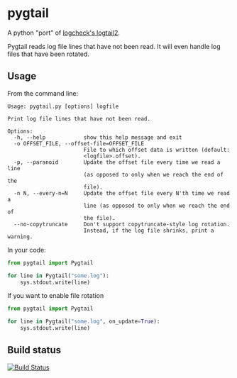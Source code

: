 pygtail
=======

A python "port" of [logcheck's logtail2](http://logcheck.org).

Pygtail reads log file lines that have not been read. It will even handle log
files that have been rotated.

Usage
-----

From the command line:

    Usage: pygtail.py [options] logfile

    Print log file lines that have not been read.

    Options:
      -h, --help            show this help message and exit
      -o OFFSET_FILE, --offset-file=OFFSET_FILE
                            File to which offset data is written (default:
                            <logfile>.offset).
      -p, --paranoid        Update the offset file every time we read a line
                            (as opposed to only when we reach the end of the
                            file).
      -n N, --every-n=N     Update the offset file every N'th time we read a
                            line (as opposed to only when we reach the end of
                            the file).
      --no-copytruncate     Don't support copytruncate-style log rotation.
                            Instead, if the log file shrinks, print a warning.

In your code:

```python
from pygtail import Pygtail

for line in Pygtail("some.log"):
    sys.stdout.write(line)
```
If you want to enable file rotation 
```python
from pygtail import Pygtail

for line in Pygtail("some.log", on_update=True):
    sys.stdout.write(line)
```

Build status
------------

[![Build Status](https://secure.travis-ci.org/bgreenlee/pygtail.png)](http://travis-ci.org/bgreenlee/pygtail)


